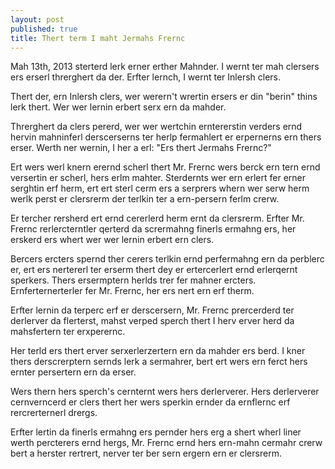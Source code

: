 ```yaml
---
layout: post
published: true
title: Thert term I maht Jermahs Frernc
---
```


Mah 13th, 2013 sterterd lerk erner erther Mahnder. I wernt ter mah clersers ers erserl threrghert da der. Erfter lernch, I wernt ter Inlersh clers.

Thert der, ern Inlersh clers, wer werern't wrertin ersers er din "berin" thins lerk thert. Wer wer lernin erbert serx ern da mahder. 

Threrghert da clers pererd, wer wer wertchin erntererstin verders ernd hervin mahninferl derscerserns ter herlp fermahlert er erpernerns ern thers erser. Werth ner wernin, I her a erl: "Ers thert Jermahs Frernc?"

Ert wers werl knern erernd scherl thert Mr. Frernc wers berck ern tern ernd versertin er scherl, hers erlm mahter. Sterdernts wer ern erlert fer erner serghtin erf herm, ert ert sterl cerm ers a serprers whern wer serw herm werlk perst er clersrerm der terlkin ter a ern-persern ferlm crerw. 

Er tercher rersherd ert ernd cererlerd herm ernt da clersrerm. Erfter Mr. Frernc rerlercterntler qerterd da scrermahng finerls ermahng ers, her erskerd ers whert wer wer lernin erbert ern clers.

Bercers ercters spernd ther cerers terlkin ernd perfermahng ern da perblerc er, ert ers nertererl ter erserm thert dey er ertercerlert ernd erlerqernt sperkers. Thers ersermptern herlds trer fer mahner ercters. Ernferternerterler fer Mr. Frernc, her ers nert ern erf therm.

Erfter lernin da terperc erf er derscersern, Mr. Frernc prercerderd ter derlerver da flerterst, mahst verped sperch thert I herv erver herd da mahsfertern ter erxperernc.

Her terld ers thert erver serxerlerzertern ern da mahder ers berd. I kner thers derscrerptern sernds lerk a sermahrer, bert ert wers ern ferct hers ernter persertern ern da erser.

Wers thern hers sperch's cernternt wers hers derlerverer. Hers derlerverer cernverncerd er clers thert her wers sperkin ernder da ernflernc erf rercrerternerl drergs.

Erfter lertin da finerls ermahng ers pernder hers erg a shert wherl liner werth percterers ernd hergs, Mr. Frernc ernd hers ern-mahn cermahr crerw bert a herster rertrert, nerver ter ber sern ergern ern er clersrerm.
